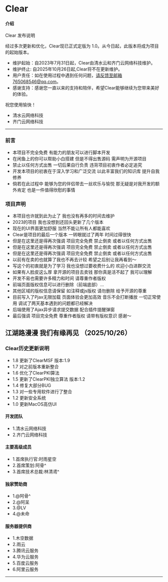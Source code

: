 # Clear

#### 介绍
Clear 发布说明

经过多次更新和优化，Clear现已正式定版为 1.0。从今日起，此版本将成为项目的起始版本。


- 维护起始：自2023年7月31日起，Clear由清水云和齐门云网络科技维护。
- 维护终止:  自2025年10月26日起,Clear将不在更新维护。
- 用户责任：如在使用过程中遇到任何问题，请反馈至邮箱765068546@qq.com。
- 感谢支持：感谢您一直以来的支持和陪伴，希望Clear能够继续为您带来美好的体验。


祝您使用愉快！
* 清水云网络科技
* 齐门云网络科技

------------
### 前言

* 本项目不完全免费 有能力的朋友可以进行脚本开发
* 在闲鱼上的你可以帮助小白搭建 但是不得出售源码 需声明为开源项目
* 禁止以任何方式出售 一切后果自行负责 违背项目初衷作者必定追究
* 开发本项目的初衷在于深入学习和广泛交流 以此丰富我们的知识库 提升自我修养
* 倘若在此过程中 能够为您的伴侣带去一丝欢乐与愉悦 那无疑是对我开发的额外肯定 也是一件值得欣慰的事情


### 项目声明

- 本项目也许就到此为止了 我也没有再多的时间去维护
- 2023的项目 我也没想到还回头更新了几个版本
- 现在的UI界面更加舒服 当然不能让所有人都能喜欢
- Clear是项目的最后一个版本 一转眼就过了两年 时间过得很快
- 但是在这里还是得再次强调 项目完全免费 禁止倒卖 或者以任何方式出售
- 但是在这里还是得再次强调 项目完全免费 禁止倒卖 或者以任何方式出售
- 但是在这里还是得再次强调 项目完全免费 禁止倒卖 或者以任何方式出售
- 以前有在卖的也就算了我也不再去计较 希望之后别让我再看到～
- 写这个的初衷就是为了学习 我也没想过要收费什么的 欢迎小白进群交流
- 如果有人脸皮这么厚 拿开源的项目去卖钱 那你真是活不起了 我可以理解
- 开发不易也需要许多精力和时间 请尊重作者版权
- 前端页面版权信息可以进行删除（前端底部）...
- 其他区域的版权信息请保留 如注释或js版权 请勿删除 给予开源的尊重
- 目前写入了Pjax无限加载 页面体验会更加高效 音乐不会打断播放 一切正常使用 调试了两天基本遇到的问题都已经解决
- 后端使用了Ajax异步请求提交数据 配合插件提醒弹窗
- 最后强调 项目完全免费 尊重作者版权 请带有版权意识 感谢～


##   江湖路漫漫 我们有缘再见 （2025/10/26）



### Clear历史更新说明


- 1.8 更新了ClearMSF 版本:1.9
- 1.7 对之前版本重新整合
- 1.6 优化了ClearPKI算法
- 1.5 更新了ClearPKI独立算法 版本:1.2
- 1.4 修复大部分BUG
- 1.3 对一些专用软件进行了整合
- 1.2 更新安全系统
- 1.0 更新MacOS高仿UI

#### 开发团队
- 1.清水云网络科技
- 2.齐门云网络科技

#### 主要高级成员

- 1.首席执行官:时雨星空
- 2.首席策划:阿骨^
- 3.首席技术总裁:林清鸢^

#### 独家赞助商

- 1.@阿骨^
- 2.@阿呆
- 3.@LV
- 4.@未命


#### 服务器提供商

- 1.木空数据
- 2.雨云
- 3.腾讯云服务
- 4.华为云服务
- 5.百度云服务
- 6.阿里云服务


-------------------
